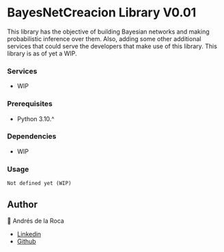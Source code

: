 # BayesNetCreacion Library V0.01
This library has the objective of building Bayesian networks and making probabilistic inference over them. Also, adding some other additional services that could serve the developers that make use of this library. This library is as of yet a WIP.

### Services

- WIP

### Prerequisites
- Python 3.10.^

### Dependencies
- WIP

### Usage
```
Not defined yet (WIP)
```

## Author
👤 Andrés de la Roca
 - <a href = "https://www.linkedin.com/in/andr%C3%A8s-de-la-roca-pineda-10a40319b/">Linkedin</a> 
 - <a href="https://github.com/andresdlRoca">Github</a>  
